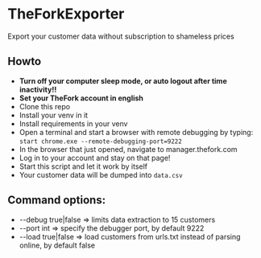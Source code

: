 # TheForkExporter
Export your customer data without subscription to shameless prices

## Howto
- **Turn off your computer sleep mode, or auto logout after time inactivity!!**
- **Set your TheFork account in english**
- Clone this repo
- Install your venv in it
- Install requirements in your venv
- Open a terminal and start a browser with remote debugging by typing: `start chrome.exe --remote-debugging-port=9222`
- In the browser that just opened, navigate to manager.thefork.com
- Log in to your account and stay on that page!
- Start this script and let it work by itself
- Your customer data will be dumped into `data.csv`

## Command options:
- --debug true|false => limits data extraction to 15 customers
- --port int => specify the debugger port, by default 9222
- --load true|false => load customers from urls.txt instead of parsing online, by default false
